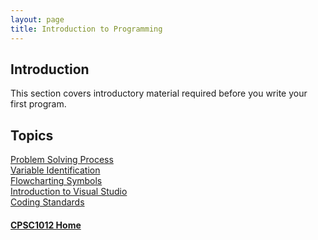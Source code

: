 ```yaml
---
layout: page
title: Introduction to Programming
---
```


## Introduction
This section covers introductory material required before you write your first program.

## Topics
[Problem Solving Process](problem-solving.md)<br>
[Variable Identification](variables.md)<br>
[Flowcharting Symbols](flowchart-symbols.md)<br>
[Introduction to Visual Studio](visual-studio.md)<br>
[Coding Standards](coding-standards.md)



#### [CPSC1012 Home](../)
